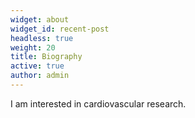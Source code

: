 ```yaml
---
widget: about
widget_id: recent-post
headless: true
weight: 20
title: Biography
active: true
author: admin
---
```

I am interested in cardiovascular research.